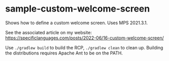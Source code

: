 # sample-custom-welcome-screen

Shows how to define a custom welcome screen. Uses MPS 2021.3.1.

See the associated article on my website: https://specificlanguages.com/posts/2022-06/16-custom-welcome-screen/

Use `./gradlew build` to build the RCP, `./gradlew clean` to clean up. Building the distributions requires 
Apache Ant to be on the PATH.
